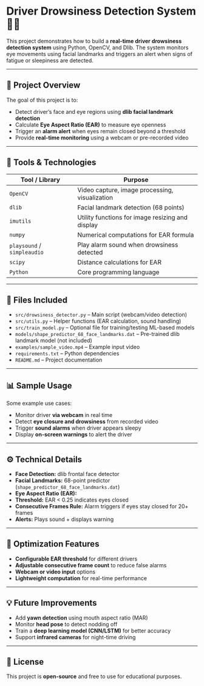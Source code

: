 # Driver Drowsiness Detection System 🚗💤


This project demonstrates how to build a **real-time driver drowsiness detection system** using Python, OpenCV, and Dlib. The system monitors eye movements using facial landmarks and triggers an alert when signs of fatigue or sleepiness are detected.

---

## 📌 Project Overview

The goal of this project is to:  

- Detect driver’s face and eye regions using **dlib facial landmark detection**  
- Calculate **Eye Aspect Ratio (EAR)** to measure eye openness  
- Trigger an **alarm alert** when eyes remain closed beyond a threshold  
- Provide **real-time monitoring** using a webcam or pre-recorded video  

---

## 🧰 Tools & Technologies

| Tool / Library       | Purpose                                       |
|----------------------|-----------------------------------------------|
| `OpenCV`             | Video capture, image processing, visualization |
| `dlib`               | Facial landmark detection (68 points)         |
| `imutils`            | Utility functions for image resizing and display |
| `numpy`              | Numerical computations for EAR formula        |
| `playsound` / `simpleaudio` | Play alarm sound when drowsiness detected |
| `scipy`              | Distance calculations for EAR                 |
| `Python`             | Core programming language                     |

---

## 📂 Files Included

- `src/drowsiness_detector.py` – Main script (webcam/video detection)  
- `src/utils.py` – Helper functions (EAR calculation, sound handling)  
- `src/train_model.py` – Optional file for training/testing ML-based models  
- `models/shape_predictor_68_face_landmarks.dat` – Pre-trained dlib landmark model (not included)  
- `examples/sample_video.mp4` – Example input video  
- `requirements.txt` – Python dependencies  
- `README.md` – Project documentation  

---

## 📊 Sample Usage

Some example use cases:

- Monitor driver **via webcam** in real time  
- Detect **eye closure and drowsiness** from recorded video  
- Trigger **sound alarms** when driver appears sleepy  
- Display **on-screen warnings** to alert the driver  

---

## ⚙️ Technical Details

- **Face Detection:** dlib frontal face detector  
- **Facial Landmarks:** 68-point predictor (`shape_predictor_68_face_landmarks.dat`)  
- **Eye Aspect Ratio (EAR):**  
- **Threshold:** EAR < 0.25 indicates eyes closed  
- **Consecutive Frames Rule:** Alarm triggers if eyes stay closed for 20+ frames  
- **Alerts:** Plays sound + displays warning  

---

## 🔧 Optimization Features

- **Configurable EAR threshold** for different drivers  
- **Adjustable consecutive frame count** to reduce false alarms  
- **Webcam or video input** options  
- **Lightweight computation** for real-time performance  

---

## 💡 Future Improvements

- Add **yawn detection** using mouth aspect ratio (MAR)  
- Monitor **head pose** to detect nodding off  
- Train a **deep learning model (CNN/LSTM)** for better accuracy  
- Support **infrared cameras** for night-time driving  

---

## 📄 License

This project is **open-source** and free to use for educational purposes.
